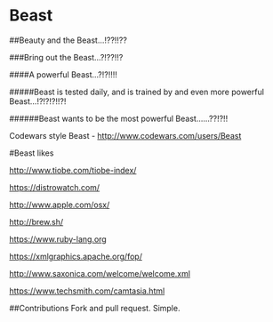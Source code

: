 # Beast

##Beauty and the Beast...!??!!??

###Bring out the Beast...?!??!!?

####A powerful Beast...?!?!!!!

#####Beast is tested daily, and is trained by and even more powerful Beast...!?!?!?!!?!

######Beast wants to be the most powerful Beast......??!?!!

Codewars style Beast - http://www.codewars.com/users/Beast


#Beast likes

http://www.tiobe.com/tiobe-index/

https://distrowatch.com/

http://www.apple.com/osx/

http://brew.sh/

https://www.ruby-lang.org

https://xmlgraphics.apache.org/fop/

http://www.saxonica.com/welcome/welcome.xml

https://www.techsmith.com/camtasia.html


##Contributions
Fork and pull request. Simple.
